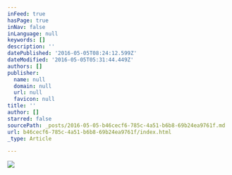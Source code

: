 ```yaml
---
inFeed: true
hasPage: true
inNav: false
inLanguage: null
keywords: []
description: ''
datePublished: '2016-05-05T08:24:12.599Z'
dateModified: '2016-05-05T05:31:44.449Z'
authors: []
publisher:
  name: null
  domain: null
  url: null
  favicon: null
title: ''
author: []
starred: false
sourcePath: _posts/2016-05-05-b46cecf6-785c-4a51-b6b8-69b24ea9761f.md
url: b46cecf6-785c-4a51-b6b8-69b24ea9761f/index.html
_type: Article

---
```

![](https://the-grid-user-content.s3-us-west-2.amazonaws.com/f42b5817-d1cd-414f-973d-68a6fcb7d978.jpg)